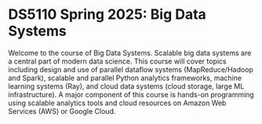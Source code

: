 # DS5110 Spring 2025: Big Data Systems

Welcome to the course of Big Data Systems.  Scalable big
data systems are a central part of modern data science.  This course
will cover topics including design and use of parallel dataflow
systems (MapReduce/Hadoop and Spark), scalable and parallel Python
analytics frameworks, machine learning systems (Ray), and cloud data
systems (cloud storage, large ML infrastructure). A major
component of this course is hands-on programming using scalable
analytics tools and cloud resources on Amazon Web Services (AWS) or
Google Cloud.




